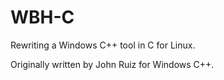 # WBH-C
Rewriting a Windows C++ tool in C for Linux.

Originally written by John Ruiz for Windows C++.
